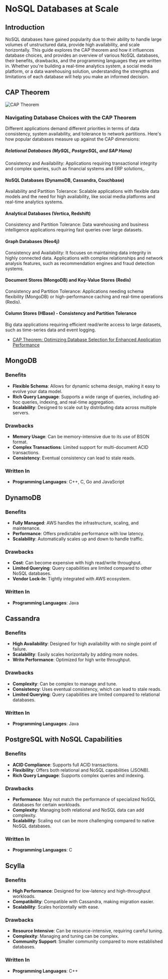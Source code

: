 # NoSQL Databases at Scale


## Introduction

NoSQL databases have gained popularity due to their ability to handle large volumes of unstructured data, provide high availability, and scale horizontally. This guide explores the CAP theorem and how it influences database choices, and provides an overview of various NoSQL databases, their benefits, drawbacks, and the programming languages they are written in. Whether you're building a real-time analytics system, a social media platform, or a data warehousing solution, understanding the strengths and limitations of each database will help you make an informed decision.

## CAP Theorem

![CAP Theorem](https://miro.medium.com/v2/resize:fit:640/format:webp/1*rxTP-_STj-QRDt1X9fdVlA.png)


### Navigating Database Choices with the CAP Theorem
Different applications demand different priorities in terms of data consistency, system availability, and tolerance to network partitions. Here's how popular databases measure up against the CAP dimensions:

##### Relational Databases (MySQL, PostgreSQL, and SAP Hana)  
Consistency and Availability:  Applications requiring transactional integrity and complex queries, such as financial systems and ERP solutions,.

#### NoSQL Databases (DynamoDB, Cassandra, Couchbase) 
Availability and Partition Tolerance: Scalable applications with flexible data models and the need for high availability, like social media platforms and real-time analytics systems.

#### Analytical Databases (Vertica, Redshift)
Consistency and Partition Tolerance: Data warehousing and business intelligence applications requiring fast queries over large datasets.

#### Graph Databases (Neo4j) 
Consistency and Availability: It focuses on maintaining data integrity in highly connected data. Applications with complex relationships and network analysis features, such as recommendation engines and fraud detection systems.

#### Document Stores (MongoDB) and Key-Value Stores (Redis)
Consistency and Partition Tolerance: Applications needing schema flexibility (MongoDB) or high-performance caching and real-time operations (Redis).

#### Column Stores (HBase) - Consistency and Partition Tolerance
Big data applications requiring efficient read/write access to large datasets, such as time-series data and event logging.

- [CAP Theorem: Optimizing Database Selection for Enhanced Application Performance](https://www.linkedin.com/pulse/cap-theorem-optimizing-database-selection-enhanced-application-kar--ey86f/)

## MongoDB

### Benefits
- **Flexible Schema**: Allows for dynamic schema design, making it easy to evolve your data model.
- **Rich Query Language**: Supports a wide range of queries, including ad-hoc queries, indexing, and real-time aggregation.
- **Scalability**: Designed to scale out by distributing data across multiple servers.

### Drawbacks
- **Memory Usage**: Can be memory-intensive due to its use of BSON format.
- **Complex Transactions**: Limited support for multi-document ACID transactions.
- **Consistency**: Eventual consistency can lead to stale reads.

### Written In
- **Programming Languages**: C++, C, Go and JavaScript

## DynamoDB

### Benefits
- **Fully Managed**: AWS handles the infrastructure, scaling, and maintenance.
- **Performance**: Offers predictable performance with low latency.
- **Scalability**: Automatically scales up and down to handle traffic.

### Drawbacks
- **Cost**: Can become expensive with high read/write throughput.
- **Limited Querying**: Query capabilities are limited compared to other NoSQL databases.
- **Vendor Lock-In**: Tightly integrated with AWS ecosystem.

### Written In
- **Programming Languages**: Java

## Cassandra

### Benefits
- **High Availability**: Designed for high availability with no single point of failure.
- **Scalability**: Easily scales horizontally by adding more nodes.
- **Write Performance**: Optimized for high write throughput.

### Drawbacks
- **Complexity**: Can be complex to manage and tune.
- **Consistency**: Uses eventual consistency, which can lead to stale reads.
- **Limited Querying**: Query capabilities are limited compared to relational databases.

### Written In
- **Programming Languages**: Java

## PostgreSQL with NoSQL Capabilities

### Benefits
- **ACID Compliance**: Supports full ACID transactions.
- **Flexibility**: Offers both relational and NoSQL capabilities (JSONB).
- **Rich Query Language**: Supports complex queries and indexing.

### Drawbacks
- **Performance**: May not match the performance of specialized NoSQL databases for certain workloads.
- **Complexity**: Managing both relational and NoSQL data can add complexity.
- **Scalability**: Scaling out can be more challenging compared to native NoSQL databases.

### Written In
- **Programming Languages**: C

## Scylla

### Benefits
- **High Performance**: Designed for low-latency and high-throughput workloads.
- **Compatibility**: Compatible with Cassandra, making migration easier.
- **Scalability**: Scales horizontally with ease.

### Drawbacks
- **Resource Intensive**: Can be resource-intensive, requiring careful tuning.
- **Complexity**: Managing and tuning can be complex.
- **Community Support**: Smaller community compared to more established databases.

### Written In
- **Programming Languages**: C++
